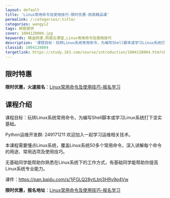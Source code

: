 ```yaml
---
layout: default
title: 'Linux常用命令及使用技巧-限时优惠-网易精品课'
permalink: /:categories/:title/
categories: wangyi2
tags: 网易提供
cover: 1004128004.jpg
keywords: 精选网课,网易云课堂,Linux常用命令及使用技巧
description: '课程目标：玩转Linux系统常用命令，为编写Shell脚本或学习Linux系统打下坚实基础。Python运维开发群:24'
classid: 1004128004
targetlink: https://study.163.com/course/introduction/1004128004.htm?share=1&shareId=1025206652&utm_campaign=share&utm_medium=iphoneShare&utm_source=&utm_u=1025206652
---
```


## 限时特惠

**限时优惠，火速报名**：[Linux常用命令及使用技巧-报名学习](https://study.163.com/course/introduction/1004128004.htm?share=1&shareId=1025206652&utm_campaign=share&utm_medium=iphoneShare&utm_source=&utm_u=1025206652)

## 课程介绍

课程目标：玩转Linux系统常用命令，为编写Shell脚本或学习Linux系统打下坚实基础。



Python运维开发群: 249171211  欢迎加入一起学习运维相关技术。



本课程需要懂点Linux系统，覆盖Linux系统50多个常用命令，深入讲解每个命令的用途、常用选项及使用技巧。

无基础同学能帮助你熟悉在Linux系统下的工作方式，有基础同学能帮助你提高Linux系统专业能力。



课件：https://pan.baidu.com/s/1jFGLQ28ytLbtj3HRy9p4Vw

**限时优惠，报名地址**：[Linux常用命令及使用技巧-报名学习](https://study.163.com/course/introduction/1004128004.htm?share=1&shareId=1025206652&utm_campaign=share&utm_medium=iphoneShare&utm_source=&utm_u=1025206652)


